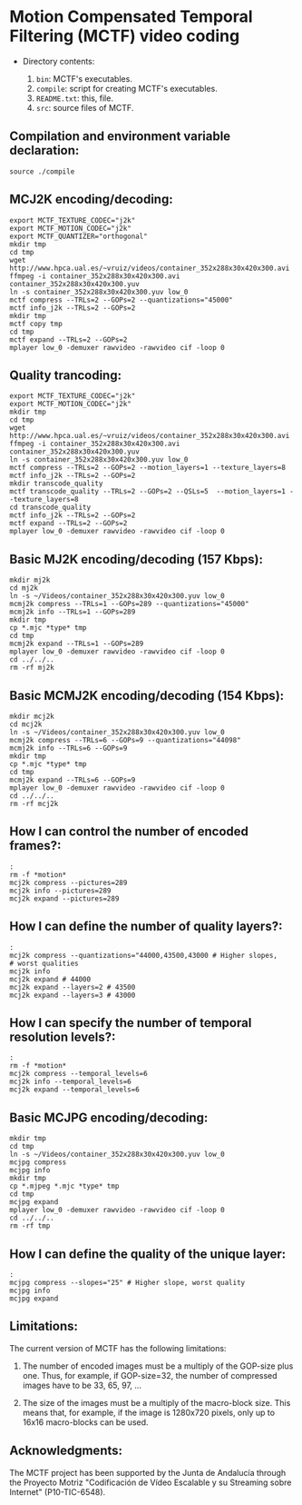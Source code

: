 # Motion Compensated Temporal Filtering (MCTF) video coding

* Directory contents:

  1. `bin`: MCTF's executables.
  2. `compile`: script for creating MCTF's executables.
  3. `README.txt`: this, file.
  4. `src`: source files of MCTF.

## Compilation and environment variable declaration:

  ```
  source ./compile
  ```
  
## MCJ2K encoding/decoding:

```
export MCTF_TEXTURE_CODEC="j2k"
export MCTF_MOTION_CODEC="j2k"
export MCTF_QUANTIZER="orthogonal"
mkdir tmp
cd tmp
wget http://www.hpca.ual.es/~vruiz/videos/container_352x288x30x420x300.avi
ffmpeg -i container_352x288x30x420x300.avi container_352x288x30x420x300.yuv
ln -s container_352x288x30x420x300.yuv low_0
mctf compress --TRLs=2 --GOPs=2 --quantizations="45000"
mctf info_j2k --TRLs=2 --GOPs=2
mkdir tmp
mctf copy tmp
cd tmp
mctf expand --TRLs=2 --GOPs=2
mplayer low_0 -demuxer rawvideo -rawvideo cif -loop 0
```

## Quality trancoding:

  ```
  export MCTF_TEXTURE_CODEC="j2k"
  export MCTF_MOTION_CODEC="j2k"
  mkdir tmp
  cd tmp
  wget http://www.hpca.ual.es/~vruiz/videos/container_352x288x30x420x300.avi
  ffmpeg -i container_352x288x30x420x300.avi container_352x288x30x420x300.yuv
  ln -s container_352x288x30x420x300.yuv low_0
  mctf compress --TRLs=2 --GOPs=2 --motion_layers=1 --texture_layers=8
  mctf info_j2k --TRLs=2 --GOPs=2
  mkdir transcode_quality
  mctf transcode_quality --TRLs=2 --GOPs=2 --QSLs=5  --motion_layers=1 --texture_layers=8
  cd transcode_quality
  mctf info_j2k --TRLs=2 --GOPs=2
  mctf expand --TRLs=2 --GOPs=2
  mplayer low_0 -demuxer rawvideo -rawvideo cif -loop 0
  ```
   
## Basic MJ2K encoding/decoding (157 Kbps):

  ```
  mkdir mj2k
  cd mj2k
  ln -s ~/Videos/container_352x288x30x420x300.yuv low_0
  mcmj2k compress --TRLs=1 --GOPs=289 --quantizations="45000"
  mcmj2k info --TRLs=1 --GOPs=289
  mkdir tmp
  cp *.mjc *type* tmp
  cd tmp
  mcmj2k expand --TRLs=1 --GOPs=289
  mplayer low_0 -demuxer rawvideo -rawvideo cif -loop 0
  cd ../../..
  rm -rf mj2k
  ```
  
## Basic MCMJ2K encoding/decoding (154 Kbps):

  ```
  mkdir mcj2k
  cd mcj2k
  ln -s ~/Videos/container_352x288x30x420x300.yuv low_0
  mcmj2k compress --TRLs=6 --GOPs=9 --quantizations="44098"
  mcmj2k info --TRLs=6 --GOPs=9
  mkdir tmp
  cp *.mjc *type* tmp
  cd tmp
  mcmj2k expand --TRLs=6 --GOPs=9
  mplayer low_0 -demuxer rawvideo -rawvideo cif -loop 0
  cd ../../..
  rm -rf mcj2k
  ```
  
## How I can control the number of encoded frames?:

   ```
   :
   rm -f *motion*
   mcj2k compress --pictures=289
   mcj2k info --pictures=289
   mcj2k expand --pictures=289
   ```
   
## How I can define the number of quality layers?:

   ```
   :
   mcj2k compress --quantizations="44000,43500,43000 # Higher slopes,
   # worst qualities
   mcj2k info
   mcj2k expand # 44000
   mcj2k expand --layers=2 # 43500
   mcj2k expand --layers=3 # 43000
   ```
   
## How I can specify the number of temporal resolution levels?:

   ```
   :
   rm -f *motion*
   mcj2k compress --temporal_levels=6
   mcj2k info --temporal_levels=6
   mcj2k expand --temporal_levels=6
   ```
   
## Basic MCJPG encoding/decoding:

   ```
   mkdir tmp
   cd tmp
   ln -s ~/Videos/container_352x288x30x420x300.yuv low_0
   mcjpg compress
   mcjpg info
   mkdir tmp
   cp *.mjpeg *.mjc *type* tmp
   cd tmp
   mcjpg expand
   mplayer low_0 -demuxer rawvideo -rawvideo cif -loop 0
   cd ../../..
   rm -rf tmp
   ```

## How I can define the quality of the unique layer:

   ```
   :
   mcjpg compress --slopes="25" # Higher slope, worst quality
   mcjpg info
   mcjpg expand
   ```
   
## Limitations:

The current version of MCTF has the following limitations:

  1. The number of encoded images must be a multiply of the GOP-size
     plus one. Thus, for example, if GOP-size=32, the number of
     compressed images have to be 33, 65, 97, ...

  2. The size of the images must be a multiply of the macro-block
     size. This means that, for example, if the image is 1280x720
     pixels, only up to 16x16 macro-blocks can be used.

## Acknowledgments:

The MCTF project has been supported by the Junta de Andalucía through
the Proyecto Motriz "Codificación de Vídeo Escalable y su Streaming
sobre Internet" (P10-TIC-6548).
